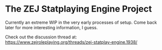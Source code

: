# The ZEJ Statplaying Engine Project


Currently an extreme WIP in the very early processes of setup. Come back later for more interesting information, I guess.

Check out the discussion thread at: https://www.zejroleplaying.org/threads/zej-statplay-engine.1938/
